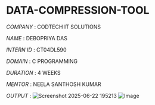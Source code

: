 # DATA-COMPRESSION-TOOL

*COMPANY* : CODTECH IT SOLUTIONS

*NAME* : DEBOPRIYA DAS

*INTERN ID* : CT04DL590

*DOMAIN* : C PROGRAMMING

*DURATION* : 4 WEEKS

*MENTOR* : NEELA SANTHOSH KUMAR

*OUTPUT* : ![Screenshot 2025-06-22 195213](https://github.com/user-attachments/assets/129f285c-de37-4c5f-b6e6-fbd322d648ae)
           ![Image](https://github.com/user-attachments/assets/756758d3-843e-43c3-a056-af63de96c311)
